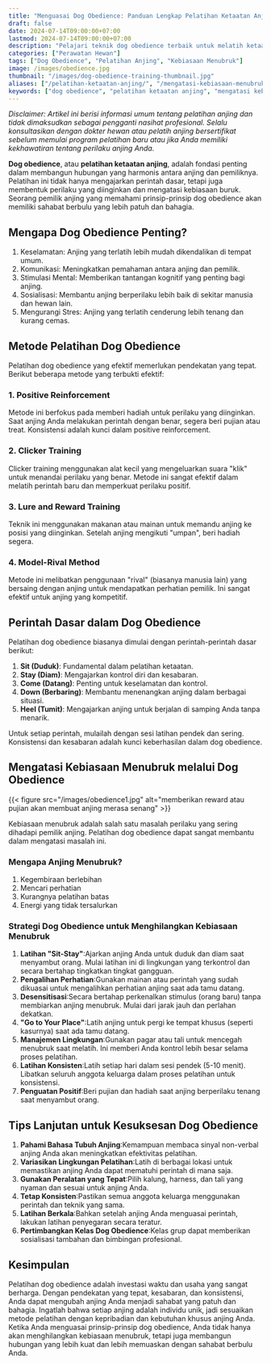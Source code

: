 ```yaml
---
title: "Menguasai Dog Obedience: Panduan Lengkap Pelatihan Ketaatan Anjing dan Mengatasi Kebiasaan Menubruk"
draft: false
date: 2024-07-14T09:00:00+07:00
lastmod: 2024-07-14T09:00:00+07:00
description: "Pelajari teknik dog obedience terbaik untuk melatih ketaatan anjing Anda dan mengatasi kebiasaan menubruk. Panduan lengkap dari ahli pelatihan anjing."
categories: ["Perawatan Hewan"]
tags: ["Dog Obedience", "Pelatihan Anjing", "Kebiasaan Menubruk"]
image: /images/obedience.jpg
thumbnail: "/images/dog-obedience-training-thumbnail.jpg"
aliases: ["/pelatihan-ketaatan-anjing/", "/mengatasi-kebiasaan-menubruk-anjing/"]
keywords: ["dog obedience", "pelatihan ketaatan anjing", "mengatasi kebiasaan menubruk", "teknik pelatihan anjing"]
---
```


*Disclaimer: Artikel ini berisi informasi umum tentang pelatihan anjing dan tidak dimaksudkan sebagai pengganti nasihat profesional. Selalu konsultasikan dengan dokter hewan atau pelatih anjing bersertifikat sebelum memulai program pelatihan baru atau jika Anda memiliki kekhawatiran tentang perilaku anjing Anda.*

**Dog obedience**, atau **pelatihan ketaatan anjing**, adalah fondasi penting dalam membangun hubungan yang harmonis antara anjing dan pemiliknya. Pelatihan ini tidak hanya mengajarkan perintah dasar, tetapi juga membentuk perilaku yang diinginkan dan mengatasi kebiasaan buruk. Seorang pemilik anjing yang memahami prinsip-prinsip dog obedience akan memiliki sahabat berbulu yang lebih patuh dan bahagia.


## Mengapa Dog Obedience Penting?

1.  Keselamatan: Anjing yang terlatih lebih mudah dikendalikan di tempat umum.
2.  Komunikasi: Meningkatkan pemahaman antara anjing dan pemilik.
3.  Stimulasi Mental: Memberikan tantangan kognitif yang penting bagi anjing.
4.  Sosialisasi: Membantu anjing berperilaku lebih baik di sekitar manusia dan hewan lain.
5.  Mengurangi Stres: Anjing yang terlatih cenderung lebih tenang dan kurang cemas.
    

Metode Pelatihan Dog Obedience
------------------------------

Pelatihan dog obedience yang efektif memerlukan pendekatan yang tepat. Berikut beberapa metode yang terbukti efektif:

### 1\. **Positive Reinforcement**

Metode ini berfokus pada memberi hadiah untuk perilaku yang diinginkan. Saat anjing Anda melakukan perintah dengan benar, segera beri pujian atau treat. Konsistensi adalah kunci dalam positive reinforcement.

### 2\. **Clicker Training**

Clicker training menggunakan alat kecil yang mengeluarkan suara "klik" untuk menandai perilaku yang benar. Metode ini sangat efektif dalam melatih perintah baru dan memperkuat perilaku positif.

### 3\. **Lure and Reward Training**

Teknik ini menggunakan makanan atau mainan untuk memandu anjing ke posisi yang diinginkan. Setelah anjing mengikuti "umpan", beri hadiah segera.

### 4\. **Model-Rival Method**

Metode ini melibatkan penggunaan "rival" (biasanya manusia lain) yang bersaing dengan anjing untuk mendapatkan perhatian pemilik. Ini sangat efektif untuk anjing yang kompetitif.

Perintah Dasar dalam Dog Obedience
----------------------------------

Pelatihan dog obedience biasanya dimulai dengan perintah-perintah dasar berikut:

1.  **Sit (Duduk)**: Fundamental dalam pelatihan ketaatan.
2.  **Stay (Diam)**: Mengajarkan kontrol diri dan kesabaran.
3.  **Come (Datang)**: Penting untuk keselamatan dan kontrol.
4.  **Down (Berbaring)**: Membantu menenangkan anjing dalam berbagai situasi.
5.  **Heel (Tumit)**: Mengajarkan anjing untuk berjalan di samping Anda tanpa menarik.
    

Untuk setiap perintah, mulailah dengan sesi latihan pendek dan sering. Konsistensi dan kesabaran adalah kunci keberhasilan dalam dog obedience.

Mengatasi Kebiasaan Menubruk melalui Dog Obedience
--------------------------------------------------
{{< figure src="/images/obedience1.jpg" alt="memberikan reward atau pujian akan membuat anjing merasa senang" >}}

Kebiasaan menubruk adalah salah satu masalah perilaku yang sering dihadapi pemilik anjing. Pelatihan dog obedience dapat sangat membantu dalam mengatasi masalah ini.

### Mengapa Anjing Menubruk?

1.  Kegembiraan berlebihan
2.  Mencari perhatian
3.  Kurangnya pelatihan batas
4.  Energi yang tidak tersalurkan
    

### Strategi Dog Obedience untuk Menghilangkan Kebiasaan Menubruk

1.  **Latihan "Sit-Stay"**:Ajarkan anjing Anda untuk duduk dan diam saat menyambut orang. Mulai latihan ini di lingkungan yang terkontrol dan secara bertahap tingkatkan tingkat gangguan.
2.  **Pengalihan Perhatian**:Gunakan mainan atau perintah yang sudah dikuasai untuk mengalihkan perhatian anjing saat ada tamu datang.
3.  **Desensitisasi**:Secara bertahap perkenalkan stimulus (orang baru) tanpa membiarkan anjing menubruk. Mulai dari jarak jauh dan perlahan dekatkan.
4.  **"Go to Your Place"**:Latih anjing untuk pergi ke tempat khusus (seperti kasurnya) saat ada tamu datang.
5.  **Manajemen Lingkungan**:Gunakan pagar atau tali untuk mencegah menubruk saat melatih. Ini memberi Anda kontrol lebih besar selama proses pelatihan.
6.  **Latihan Konsisten**:Latih setiap hari dalam sesi pendek (5-10 menit). Libatkan seluruh anggota keluarga dalam proses pelatihan untuk konsistensi.
7.  **Penguatan Positif**:Beri pujian dan hadiah saat anjing berperilaku tenang saat menyambut orang.
    

Tips Lanjutan untuk Kesuksesan Dog Obedience
--------------------------------------------

1.  **Pahami Bahasa Tubuh Anjing**:Kemampuan membaca sinyal non-verbal anjing Anda akan meningkatkan efektivitas pelatihan. 
2.  **Variasikan Lingkungan Pelatihan**:Latih di berbagai lokasi untuk memastikan anjing Anda dapat mematuhi perintah di mana saja.
3.  **Gunakan Peralatan yang Tepat**:Pilih kalung, harness, dan tali yang nyaman dan sesuai untuk anjing Anda.
4.  **Tetap Konsisten**:Pastikan semua anggota keluarga menggunakan perintah dan teknik yang sama.
5.  **Latihan Berkala**:Bahkan setelah anjing Anda menguasai perintah, lakukan latihan penyegaran secara teratur.
6.  **Pertimbangkan Kelas Dog Obedience**:Kelas grup dapat memberikan sosialisasi tambahan dan bimbingan profesional.
    

Kesimpulan
----------

Pelatihan dog obedience adalah investasi waktu dan usaha yang sangat berharga. Dengan pendekatan yang tepat, kesabaran, dan konsistensi, Anda dapat mengubah anjing Anda menjadi sahabat yang patuh dan bahagia. Ingatlah bahwa setiap anjing adalah individu unik, jadi sesuaikan metode pelatihan dengan kepribadian dan kebutuhan khusus anjing Anda. Ketika Anda menguasai prinsip-prinsip dog obedience, Anda tidak hanya akan menghilangkan kebiasaan menubruk, tetapi juga membangun hubungan yang lebih kuat dan lebih memuaskan dengan sahabat berbulu Anda.